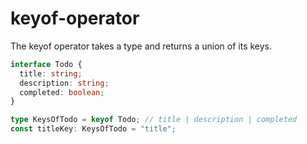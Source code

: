 # keyof-operator

The keyof operator takes a type and returns a union of its keys.

```ts
interface Todo {
  title: string;
  description: string;
  completed: boolean;
}

type KeysOfTodo = keyof Todo; // title | description | completed
const titleKey: KeysOfTodo = "title";
```
